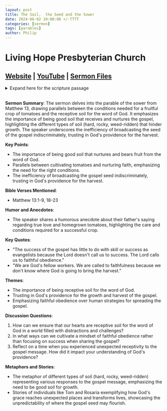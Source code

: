 ```yaml
---
layout: post
title: The Soil,  the Seed and the Sower
date: 2024-06-02 10:00:00 +/-TTTT
categories: [sermon]
tags: [parables]
author: Philip
---
```


# Living Hope Presbyterian Church 

## [Website](https://www.livinghopepresbyterian.org/) | [YouTube](https://www.youtube.com/@LivingHopePresbyterianChurch) | [Sermon Files](https://github.com/jobian-ai/LHP-Sermons/tree/f541cdd7fade61b0d743fa669909c2fa05a46ba1/sermons/24-06-02)

<details closed>
  <summary>Expand here for the scripture passage</summary>
<br/><br/><i>Matthew 13: 1 That same day Jesus went out of the house and sat beside the sea. 2 And great crowds gathered about him, so that he got into a boat and sat down. And the whole crowd stood on the beach. 3 And he told them many things in parables, saying: “A sower went out to sow. 4 And as he sowed, some seeds fell along the path, and the birds came and devoured them. 5 Other seeds fell on rocky ground, where they did not have much soil, and immediately they sprang up, since they had no depth of soil, 6 but when the sun rose they were scorched. And since they had no root, they withered away. 7 Other seeds fell among thorns, and the thorns grew up and choked them. 8 Other seeds fell on good soil and produced grain, some a hundredfold, some sixty, some thirty. 9 He who has ears, let him hear.”
<br/><br/>
<br/><br/>
18 “Hear then the parable of the sower: 19 When anyone hears the word of the kingdom and does not understand it, the evil one comes and snatches away what has been sown in his heart. This is what was sown along the path. 20 As for what was sown on rocky ground, this is the one who hears the word and immediately receives it with joy, 21 yet he has no root in himself, but endures for a while, and when tribulation or persecution arises on account of the word, immediately he falls away. 22 As for what was sown among thorns, this is the one who hears the word, but the cares of the world and the deceitfulness of riches choke the word, and it proves unfruitful. 23 As for what was sown on good soil, this is the one who hears the word and understands it. He indeed bears fruit and yields, in one case a hundredfold, in another sixty, and in another thirty.”
<br/><br/></i>
ESV: The Holy Bible, English Standard Version ©2011 Crossway Bibles, a division of Good News Publishers.  All rights reserved.
<br/><br/>
</details>
<br/>

**Sermon Summary**:
The sermon delves into the parable of the sower from Matthew 13, drawing parallels between the conditions needed for a fruitful crop of tomatoes and the receptive soil for the word of God. It emphasizes the importance of being good soil that receives and nurtures the gospel, highlighting the different types of soil (hard, rocky, weed-ridden) that hinder growth. The speaker underscores the inefficiency of broadcasting the seed of the gospel indiscriminately, trusting in God's providence for the harvest.

**Key Points**:
- The importance of being good soil that nurtures and bears fruit from the word of God.
- Parallels between cultivating tomatoes and nurturing faith, emphasizing the need for the right conditions.
- The inefficiency of broadcasting the gospel seed indiscriminately, trusting in God's providence for the harvest.

**Bible Verses Mentioned**:
- Matthew 13:1-9, 18-23

**Humor and Anecdotes**:
- The speaker shares a humorous anecdote about their father's saying regarding true love and homegrown tomatoes, highlighting the care and conditions required for a successful crop.

**Key Quotes**:
- "The success of the gospel has little to do with skill or success as evangelists because the Lord doesn't call us to success. The Lord calls us to faithful obedience."
- "We are God's fellow workers. We are called to faithfulness because we don't know where God is going to bring the harvest."

**Themes**:
- The importance of being receptive soil for the word of God.
- Trusting in God's providence for the growth and harvest of the gospel.
- Emphasizing faithful obedience over human strategies for spreading the gospel.

**Discussion Questions**:
1. How can we ensure that our hearts are receptive soil for the word of God in a world filled with distractions and challenges?
2. In what ways can we cultivate a mindset of faithful obedience rather than focusing on success when sharing the gospel?
3. Reflect on a time when you experienced unexpected receptivity to the gospel message. How did it impact your understanding of God's providence?

**Metaphors and Stories**:
- The metaphor of different types of soil (hard, rocky, weed-ridden) representing various responses to the gospel message, emphasizing the need to be good soil for growth.
- Stories of individuals like Tom and Rosaria exemplifying how God's grace reaches unexpected places and transforms lives, showcasing the unpredictability of where the gospel seed may flourish.
